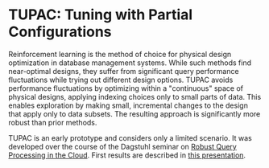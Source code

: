 # TUPAC: Tuning with Partial Configurations

Reinforcement learning is the method of choice for physical design optimization in database management systems. While such methods find near-optimal designs, they suffer from significant query performance fluctuations while trying out different design options. TUPAC avoids performance fluctuations by optimizing within a "continuous" space of physical designs, applying indexing choices only to small parts of data. This enables exploration by making small, incremental changes to the design that apply only to data subsets. The resulting approach is significantly more robust than prior methods. 

TUPAC is an early prototype and considers only a limited scenario. It was developed over the course of the Dagstuhl seminar on [Robust Query Processing in the Cloud](https://www.dagstuhl.de/de/seminars/seminar-calendar/seminar-details/24101). First results are described in [this presentation](https://drive.google.com/file/d/1Tt7rFwIR4bAJqEGl84dNpow36vXZiL8A/view?usp=sharing).
